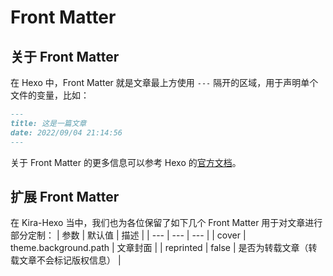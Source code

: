 # Front Matter

## 关于 Front Matter

在 Hexo 中，Front Matter 就是文章最上方使用 `---` 隔开的区域，用于声明单个文件的变量，比如：

```markdown
---
title: 这是一篇文章
date: 2022/09/04 21:14:56 
---
```

关于 Front Matter 的更多信息可以参考 Hexo 的[官方文档](https://hexo.io/zh-cn/docs/front-matter)。

## 扩展 Front Matter

在 Kira-Hexo 当中，我们也为各位保留了如下几个 Front Matter 用于对文章进行部分定制：
| 参数 | 默认值 | 描述 |
| --- | --- | --- |
| cover | theme.background.path | 文章封面 |
| reprinted | false | 是否为转载文章（转载文章不会标记版权信息） |